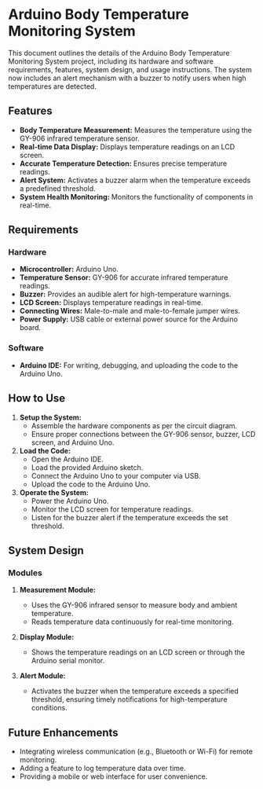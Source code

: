 # Arduino Body Temperature Monitoring System

This document outlines the details of the Arduino Body Temperature Monitoring System project, including its hardware and software requirements, features, system design, and usage instructions. The system now includes an alert mechanism with a buzzer to notify users when high temperatures are detected.

## Features
- **Body Temperature Measurement:** Measures the temperature using the GY-906 infrared temperature sensor.
- **Real-time Data Display:** Displays temperature readings on an LCD screen.
- **Accurate Temperature Detection:** Ensures precise temperature readings.
- **Alert System:** Activates a buzzer alarm when the temperature exceeds a predefined threshold.
- **System Health Monitoring:** Monitors the functionality of components in real-time.

## Requirements

### Hardware
- **Microcontroller:** Arduino Uno.
- **Temperature Sensor:** GY-906 for accurate infrared temperature readings.
- **Buzzer:** Provides an audible alert for high-temperature warnings.
- **LCD Screen:** Displays temperature readings in real-time.
- **Connecting Wires:** Male-to-male and male-to-female jumper wires.
- **Power Supply:** USB cable or external power source for the Arduino board.

### Software
- **Arduino IDE:** For writing, debugging, and uploading the code to the Arduino Uno.

## How to Use

1. **Setup the System:**
   - Assemble the hardware components as per the circuit diagram.
   - Ensure proper connections between the GY-906 sensor, buzzer, LCD screen, and Arduino Uno.
2. **Load the Code:**
   - Open the Arduino IDE.
   - Load the provided Arduino sketch.
   - Connect the Arduino Uno to your computer via USB.
   - Upload the code to the Arduino Uno.
3. **Operate the System:**
   - Power the Arduino Uno.
   - Monitor the LCD screen for temperature readings.
   - Listen for the buzzer alert if the temperature exceeds the set threshold.

## System Design

### Modules
1. **Measurement Module:**
   - Uses the GY-906 infrared sensor to measure body and ambient temperature.
   - Reads temperature data continuously for real-time monitoring.

2. **Display Module:**
   - Shows the temperature readings on an LCD screen or through the Arduino serial monitor.

3. **Alert Module:**
   - Activates the buzzer when the temperature exceeds a specified threshold, ensuring timely notifications for high-temperature conditions.

## Future Enhancements
- Integrating wireless communication (e.g., Bluetooth or Wi-Fi) for remote monitoring.
- Adding a feature to log temperature data over time.
- Providing a mobile or web interface for user convenience.
